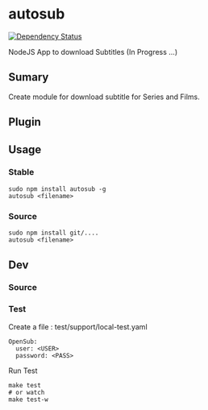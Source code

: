# autosub

[![Dependency Status](https://david-dm.org/gerchardon/autosub.svg)](https://david-dm.org/gerchardon/autosub)

NodeJS App to download Subtitles (In Progress ...)

## Sumary

Create module for download subtitle for Series and Films.


## Plugin


## Usage

### Stable

    sudo npm install autosub -g
    autosub <filename>

### Source

    sudo npm install git/....
    autosub <filename>


## Dev

### Source

### Test

Create a file : test/support/local-test.yaml

    OpenSub:
      user: <USER>
      password: <PASS>

Run Test

    make test
    # or watch
    make test-w
